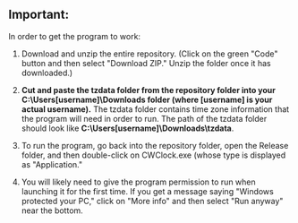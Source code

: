 ## Important:

In order to get the program to work:

1. Download and unzip the entire repository. (Click on the green "Code" button and then select "Download ZIP." Unzip the folder once it has downloaded.)

2. **Cut and paste the tzdata folder from the repository folder into your C:\Users\[username]\Downloads folder (where [username] is your actual username).** The tzdata folder contains time zone information that the program will need in order to run. The path of the tzdata folder should look like **C:\Users\[username]\Downloads\tzdata**.

3. To run the program, go back into the repository folder, open the Release folder, and then double-click on CWClock.exe (whose type is displayed as "Application."

4. You will likely need to give the program permission to run when launching it for the first time. If you get a message saying "Windows protected your PC," click on "More info" and then select "Run anyway" near the bottom.
